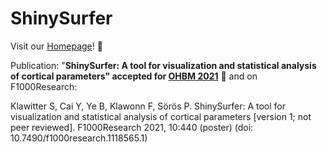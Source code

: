 # ShinySurfer

Visit our [Homepage](https://sandrakla.github.io/ShinySurfer_Homepage/)! 🧠

Publication: "__ShinySurfer: A tool for visualization and statistical analysis of cortical parameters" accepted for [OHBM 2021](https://ww4.aievolution.com/hbm2101/index.cfm?do=abs.viewAbs&src=ext&abs=1685)__ 🧠 and on F1000Research:

Klawitter S, Cai Y, Ye B, Klawonn F, Sörös P. ShinySurfer: A tool for visualization and statistical analysis of cortical parameters [version 1; not peer reviewed]. F1000Research 2021, 10:440 (poster) (doi: 10.7490/f1000research.1118565.1)
